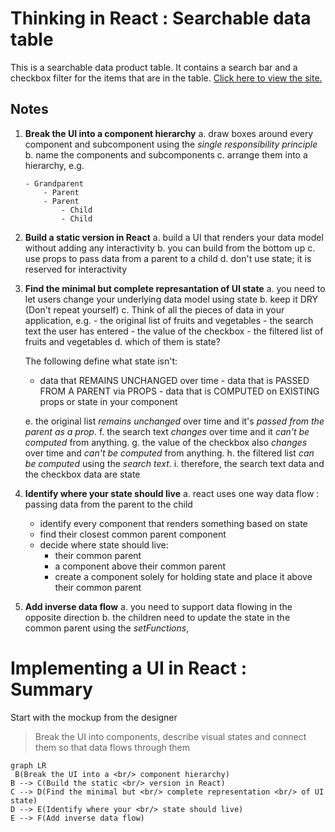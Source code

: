 # Thinking in React : Searchable data table

This is a searchable data product table. It contains a search bar and a checkbox filter for the items that are in the table. [Click here to view the site.](https://searchable-product-data-table.netlify.app/)

## Notes

1.  **Break the UI into a component hierarchy**
    a. draw boxes around every component and subcomponent using the <i>single responsibility principle</i>
    b. name the components and subcomponents
    c. arrange them into a hierarchy, e.g.

        - Grandparent
        	- Parent
        	- Parent
        		- Child
        		- Child

2.  **Build a static version in React**
    a. build a UI that renders your data model without adding any interactivity
    b. you can build from the bottom up
    c. use props to pass data from a parent to a child
    d. don't use state; it is reserved for interactivity

3.  **Find the minimal but complete represantation of UI state**
    a. you need to let users change your underlying data model using state
    b. keep it DRY (Don't repeat yourself)
    c. Think of all the pieces of data in your application, e.g. - the original list of fruits and vegetables - the search text the user has entered - the value of the checkbox - the filtered list of fruits and vegetables
    d. which of them is state?
      
     The following define what state isn't:
      
     - data that REMAINS UNCHANGED over time - data that is PASSED FROM A PARENT via PROPS - data that is COMPUTED on EXISTING props or state in your component
      
    e. the original list _remains unchanged_ over time and it's _passed from the parent as a prop_.
    f. the search text _changes_ over time and it _can't be computed_ from anything.
    g. the value of the checkbox also _changes_ over time and _can't be computed_ from anything.
    h. the filtered list _can be computed_ using the _search text_.
    i. therefore, the search text data and the checkbox data are state

4.  **Identify where your state should live**
    a. react uses one way data flow : passing data from the parent to the child

    - identify every component that renders something based on state
    - find their closest common parent component
    - decide where state should live:
      - their common parent
      - a component above their common parent
      - create a component solely for holding state and place it above their common parent

5.  **Add inverse data flow**
    a. you need to support data flowing in the opposite direction
    b. the children need to update the state in the common parent using the _setFunctions_,

# Implementing a UI in React : Summary

Start with the mockup from the designer

> Break the UI into components, describe visual states and connect them so that data flows through them

```mermaid
graph LR
 B(Break the UI into a <br/> component hierarchy)
B --> C(Build the static <br/> version in React)
C --> D(Find the minimal but <br/> complete representation <br/> of UI state)
D --> E(Identify where your <br/> state should live)
E --> F(Add inverse data flow)


```
